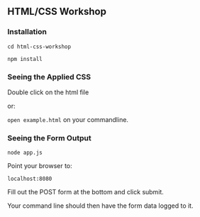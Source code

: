 ## HTML/CSS Workshop

### Installation
`cd html-css-workshop`

`npm install`

### Seeing the Applied CSS

Double click on the html file

or:

`open example.html` on your commandline.

### Seeing the Form Output

`node app.js`

Point your browser to:

`localhost:8080`

Fill out the POST form at the bottom and click submit.

Your command line should then have the form data logged to it.
